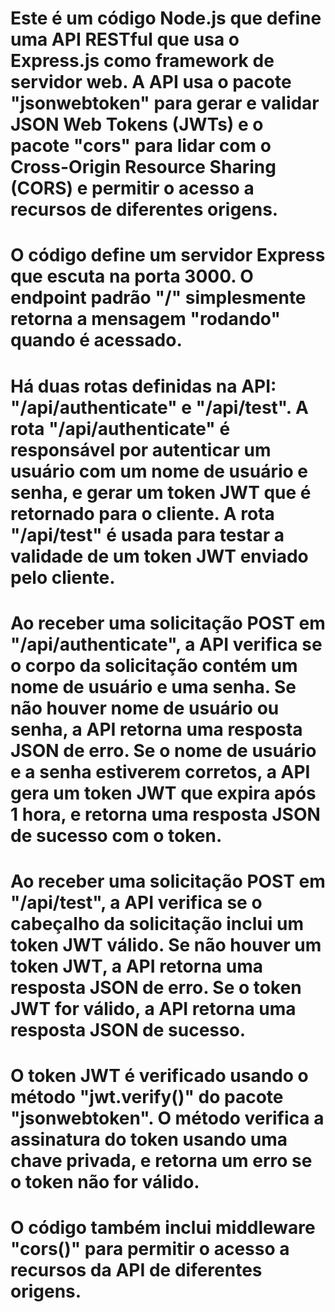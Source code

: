 # Este é um código Node.js que define uma API RESTful que usa o Express.js como framework de servidor web. A API usa o pacote "jsonwebtoken" para gerar e validar JSON Web Tokens (JWTs) e o pacote "cors" para lidar com o Cross-Origin Resource Sharing (CORS) e permitir o acesso a recursos de diferentes origens.

# O código define um servidor Express que escuta na porta 3000. O endpoint padrão "/" simplesmente retorna a mensagem "rodando" quando é acessado.

# Há duas rotas definidas na API: "/api/authenticate" e "/api/test". A rota "/api/authenticate" é responsável por autenticar um usuário com um nome de usuário e senha, e gerar um token JWT que é retornado para o cliente. A rota "/api/test" é usada para testar a validade de um token JWT enviado pelo cliente.

# Ao receber uma solicitação POST em "/api/authenticate", a API verifica se o corpo da solicitação contém um nome de usuário e uma senha. Se não houver nome de usuário ou senha, a API retorna uma resposta JSON de erro. Se o nome de usuário e a senha estiverem corretos, a API gera um token JWT que expira após 1 hora, e retorna uma resposta JSON de sucesso com o token.

# Ao receber uma solicitação POST em "/api/test", a API verifica se o cabeçalho da solicitação inclui um token JWT válido. Se não houver um token JWT, a API retorna uma resposta JSON de erro. Se o token JWT for válido, a API retorna uma resposta JSON de sucesso.

# O token JWT é verificado usando o método "jwt.verify()" do pacote "jsonwebtoken". O método verifica a assinatura do token usando uma chave privada, e retorna um erro se o token não for válido.

# O código também inclui middleware "cors()" para permitir o acesso a recursos da API de diferentes origens.
